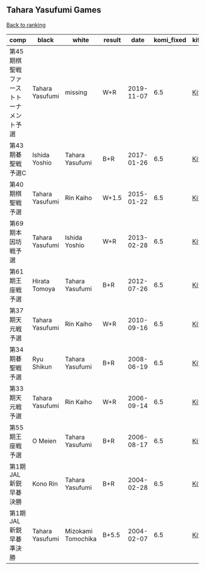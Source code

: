 ## Tahara Yasufumi Games

[Back to ranking](index.md)




| **comp** | **black** | **white** | **result** | **date** | **komi_fixed** | **kifu** | 
| --- | --- | --- | --- | --- | --- | --- |
| 第45期棋聖戦ファーストトーナメント予選 | Tahara Yasufumi | missing | W+R | 2019-11-07 | 6.5 | [Kifu](https://kifudepot.net/kifucontents.php?id=94nOqK3xuWDG62neYO92CA%3D%3D) | 
| 第43期碁聖戦　予選C | Ishida Yoshio | Tahara Yasufumi | B+R | 2017-01-26 | 6.5 | [Kifu](https://kifudepot.net/kifucontents.php?id=j%2FX%2FIuCmAnHSZvvQogPdbA%3D%3D) | 
| 第40期棋聖戦予選 | Tahara Yasufumi | Rin Kaiho | W+1.5 | 2015-01-22 | 6.5 | [Kifu](https://kifudepot.net/kifucontents.php?id=G0zav8tvQ5g8uQhz8o9OdQ%3D%3D) | 
| 第69期本因坊戦予選 | Tahara Yasufumi | Ishida Yoshio | W+R | 2013-02-28 | 6.5 | [Kifu](https://kifudepot.net/kifucontents.php?id=O2pDX9dmURsRZTYCPXjVcQ%3D%3D) | 
| 第61期王座戦予選 | Hirata Tomoya | Tahara Yasufumi | B+R | 2012-07-26 | 6.5 | [Kifu](https://kifudepot.net/kifucontents.php?id=vqyrvl6NsKjUE1N%2BUywrYw%3D%3D) | 
| 第37期天元戦予選 | Tahara Yasufumi | Rin Kaiho | W+R | 2010-09-16 | 6.5 | [Kifu](https://kifudepot.net/kifucontents.php?id=zQfT%2Fgs31WW0ZUCBqmyMXg%3D%3D) | 
| 第34期碁聖戦予選 | Ryu Shikun | Tahara Yasufumi | B+R | 2008-06-19 | 6.5 | [Kifu](https://kifudepot.net/kifucontents.php?id=Yob4UnvOsKWE5SBm7F0T0w%3D%3D) | 
| 第33期天元戦予選 | Tahara Yasufumi | Rin Kaiho | W+R | 2006-09-14 | 6.5 | [Kifu](https://kifudepot.net/kifucontents.php?id=ptq8qE7rbNe%2B1Edo1Hqs5Q%3D%3D) | 
| 第55期王座戦予選 | O Meien | Tahara Yasufumi | B+R | 2006-08-17 | 6.5 | [Kifu](https://kifudepot.net/kifucontents.php?id=CycfvYs95Rc6o37GOYEg4Q%3D%3D) | 
| 第1期JAL新鋭早碁決勝 | Kono Rin | Tahara Yasufumi | B+R | 2004-02-28 | 6.5 | [Kifu](https://kifudepot.net/kifucontents.php?id=G%2FhbFxwsDJQX9obRTe3IHg%3D%3D) | 
| 第1期JAL新鋭早碁準決勝 | Tahara Yasufumi | Mizokami Tomochika | B+5.5 | 2004-02-07 | 6.5 | [Kifu](https://kifudepot.net/kifucontents.php?id=0eBu%2FnPucLPidSHinkIlgQ%3D%3D) |





